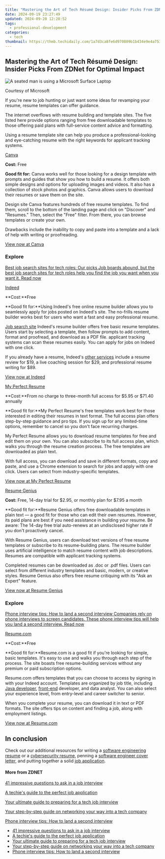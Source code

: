 ```yaml
---
title: "Mastering the Art of Tech Résumé Design: Insider Picks From ZDNet for Optimal Impact"
date: 2024-09-19 23:27:49
updated: 2024-09-20 12:28:52
tags:
  - professional-development
categories:
  - tech
thumbnail: https://thmb.techidaily.com/1a7d3ca8fe6d970809b1b434e9e4a753777f174196ca8710aea08c37d739ae04.jpg
---
```


## Mastering the Art of Tech Résumé Design: Insider Picks From ZDNet for Optimal Impact

![A seated man is using a Microsoft Surface Laptop](https://www.zdnet.com/a/img/resize/60866a3eb7d5635fa3274c5f10ac05129708d853/2022/06/21/e2151a24-63f2-4c43-9f07-1e541b2b26a5/man-using-surface-laptop.jpg?auto=webp&precrop=1600,899,x0,y81&width=1280)

Courtesy of Microsoft

If you're new to job hunting or just want some ideas for revamping your resume, resume templates can offer guidance. 

The internet overflows with resume building and template sites. The five listed here provide options ranging from free downloadable templates to those offering paid plans with full-service content advice and formatting.

Using a resume template site can help you produce a professional-looking and eye-catching resume with the right keywords for applicant tracking systems.

[Canva](https://partner.canva.com/c/159047/619765/10068?&sharedId=zdnet&u=https%3A%2F%2Fwww.canva.com%2F&subId1=zd-%5F%5FCOM%5FCLICK%5FID%5F%5F-dtp) 

**Cost:** Free 

**Good fit for:** Canva works well for those looking for a design template with prompts and guides that show you how to build a resume. It offers both simple designs and options for uploading images and videos. It also has a collection of stock photos and graphics. Canva allows users to download their resumes or save them on the site.

Design site Canva features hundreds of free resume templates. To find them, scroll to the bottom of the landing page and click on "Discover" and "Resumes." Then, select the "Free" filter. From there, you can browse templates or create your own. 

Drawbacks include the inability to copy and paste into a template and a lack of help with writing or proofreading.

[View now at Canva](https://partner.canva.com/c/159047/619765/10068?&sharedId=zdnet&u=https%3A%2F%2Fwww.canva.com%2F&subId1=zd-%5F%5FCOM%5FCLICK%5FID%5F%5F-dtp) 

### Explore

[Best job search sites for tech roles: Our picks Job boards abound, but the best job search sites for tech roles help you find the job you want when you want it.  Read now](https://www.zdnet.com/article/job-search-sites-for-tech/)

[Indeed](https://www.indeed.com/create-resume) 

**Cost:**Free

**Good fit for:**Using Indeed's free online resume builder allows you to seamlessly apply for jobs posted on Indeed's site. The no-frills resume builder works best for users who want a fast and easy professional resume.

[Job search site](https://www.zdnet.com/education/professional-development/job-search-sites-for-tech/) Indeed's resume builder offers free basic resume templates. Users start by selecting a template, then follow prompts to add content, format and proofread, and download as a PDF file. applicant tracking systems can scan these resumes easily. You can apply for jobs on Indeed with one click.

If you already have a resume, Indeed's [other services](https://www.indeed.com/career-services/resume-help/) include a resume review for $19, a live coaching session for $29, and professional resume writing for $89\. 

[View now at Indeed](https://www.indeed.com/create-resume) 

[My Perfect Resume](https://livecareer.7eer.net/c/159047/219420/3814?&sharedId=zdnet&subId1=zd-%5F%5FCOM%5FCLICK%5FID%5F%5F-dtp) 

**Cost:**From no charge to three-month full access for $5.95 or $71.40 annually

**Good fit for:**My Perfect Resume's free templates work best for those interested in editing their resumes in text format. The full access plan offers step-by-step guidance and pro tips. If you sign up for any limited-time options, remember to cancel so you don't face recurring charges.

My Perfect Resume allows you to download resume templates for free and edit them on your own. You can also subscribe to its full access plan, which walks you through the resume creation process. The free templates are downloaded as plain text. 

With full access, you can download and save in different formats, copy and paste, and use a Chrome extension to search for jobs and apply with one click. Users can select from industry-specific templates.

[View now at My Perfect Resume](https://livecareer.7eer.net/c/159047/219420/3814?&sharedId=zdnet&subId1=zd-%5F%5FCOM%5FCLICK%5FID%5F%5F-dtp) 

[Resume Genius](https://resumegenius.com/) 

**Cost:** Free, 14-day trial for $2.95, or monthly plan for $7.95 a month

**Good fit for:**Resume Genius offers free downloadable templates in plain text — a good fit for those who can edit their own resumes. However, its paid plans are best if you need assistance in building your resume. Be aware: The 14-day free trial auto-renews at an undisclosed higher rate if you don't proactively cancel.

With Resume Genius, users can download text versions of free resume templates or subscribe to its resume-building plans. The resume builder uses artificial intelligence to match resume content with job descriptions. Resumes are compatible with applicant tracking systems. 

Completed resumes can be downloaded as .doc or .pdf files. Users can select from different industry templates and basic, modern, or creative styles. Resume Genius also offers free resume critiquing with its "Ask an Expert" feature. 

[View now at Resume Genius](https://resumegenius.com/) 

### Explore

[Phone interview tips: How to land a second interview Companies rely on phone interviews to screen candidates. These phone interview tips will help you land a second interview.  Read now](https://www.zdnet.com/article/interview-tips-recent-grads/)

[Resume.com](https://www.resume.com/) 

**Cost:**Free

**Good fit for:**Resume.com is a good fit if you're looking for simple, basic templates. It's easy to use and walks you through each step of the process. The site boasts free resume-building services without any premium or paid subscription options.

Resume.com offers templates that you can choose to access by signing in with your Indeed account. Templates are organized by job title, including [Java developer](https://www.zdnet.com/article/java-developers-data-scientists-have-the-best-rated-jobs-according-to-glassdoor-analysis/), [front-end](https://www.zdnet.com/education/computers-tech/front-end-vs-back-end-development/) developer, and data analyst. You can also select your experience level, from entry-level and career switcher to senior. 

When you complete your resume, you can download it in text or PDF formats. The site offers tips on content and finding a job, along with employment listings. 

[View now at Resume.com](https://www.resume.com/) 

## In conclusion

Check out our additional resources for writing a [software engineering resume](https://www.zdnet.com/education/computers-tech/how-to-write-a-software-engineer-resume/) or a [cybersecurity resume](https://www.zdnet.com/education/professional-development/writing-a-standout-cyber-security-resume/), penning a [software engineer cover letter](https://www.zdnet.com/education/computers-tech/software-engineer-cover-letter/), and putting together a solid [job application](https://www.zdnet.com/education/professional-development/tech-job-application-guide/).

#### More from **ZDNET**

[41 impressive questions to ask in a job interview](https://www.zdnet.com/article/questions-to-ask-in-an-interview/ "41 impressive questions to ask in a job interview")

[A techie's guide to the perfect job application](https://www.zdnet.com/article/tech-job-application-guide/ "A techie's guide to the perfect job application")

[Your ultimate guide to preparing for a tech job interview](https://www.zdnet.com/article/tech-job-interview-tips/ "Your ultimate guide to preparing for a tech job interview")

[Your step-by-step guide on networking your way into a tech company](https://www.zdnet.com/article/tech-company-networking-tips/ "Your step-by-step guide on networking your way into a tech company")

[Phone interview tips: How to land a second interview](https://www.zdnet.com/article/interview-tips-recent-grads/ "Phone interview tips: How to land a second interview")

* [41 impressive questions to ask in a job interview](https://www.zdnet.com/article/questions-to-ask-in-an-interview/ "41 impressive questions to ask in a job interview")
* [A techie's guide to the perfect job application](https://www.zdnet.com/article/tech-job-application-guide/ "A techie's guide to the perfect job application")
* [Your ultimate guide to preparing for a tech job interview](https://www.zdnet.com/article/tech-job-interview-tips/ "Your ultimate guide to preparing for a tech job interview")
* [Your step-by-step guide on networking your way into a tech company](https://www.zdnet.com/article/tech-company-networking-tips/ "Your step-by-step guide on networking your way into a tech company")
* [Phone interview tips: How to land a second interview](https://www.zdnet.com/article/interview-tips-recent-grads/ "Phone interview tips: How to land a second interview")

###

<ins class="adsbygoogle"
     style="display:block"
     data-ad-format="autorelaxed"
     data-ad-client="ca-pub-7571918770474297"
     data-ad-slot="1223367746"></ins>



<ins class="adsbygoogle"
     style="display:block"
     data-ad-client="ca-pub-7571918770474297"
     data-ad-slot="8358498916"
     data-ad-format="auto"
     data-full-width-responsive="true"></ins>
